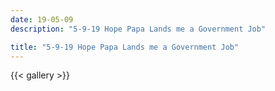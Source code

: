 ```yaml
---
date: 19-05-09
description: "5-9-19 Hope Papa Lands me a Government Job"

title: "5-9-19 Hope Papa Lands me a Government Job"
---
```

{{< gallery >}}
